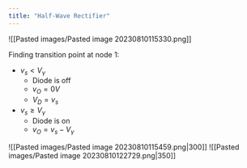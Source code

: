 ```yaml
---
title: "Half-Wave Rectifier"
---
```

![[Pasted images/Pasted image 20230810115330.png]]

Finding transition point at node 1:
- $v_s < V_\gamma$
	- Diode is off
	- $v_O = 0V$
	- $V_D = v_s$
- $v_s \geq V_\gamma$
	- Diode is on
	- $v_O = v_s - V_\gamma$

![[Pasted images/Pasted image 20230810115459.png|300]]
![[Pasted images/Pasted image 20230810122729.png|350]]






